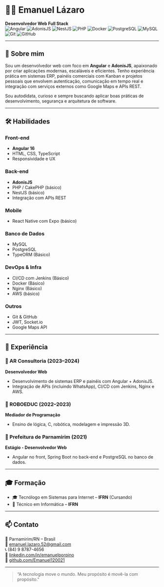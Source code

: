 # 👨‍💻 Emanuel Lázaro

**Desenvolvedor Web Full Stack**  
![Angular](https://img.shields.io/badge/Angular-DD0031?style=for-the-badge&logo=angular&logoColor=white)
![AdonisJS](https://img.shields.io/badge/AdonisJS-220052?style=for-the-badge&logo=adonisjs&logoColor=white)
![NestJS](https://img.shields.io/badge/NestJS-E0234E?style=for-the-badge&logo=nestjs&logoColor=white)
![PHP](https://img.shields.io/badge/PHP-777BB4?style=for-the-badge&logo=php&logoColor=white)
![Docker](https://img.shields.io/badge/Docker-2496ED?style=for-the-badge&logo=docker&logoColor=white)
![PostgreSQL](https://img.shields.io/badge/PostgreSQL-4169E1?style=for-the-badge&logo=postgresql&logoColor=white)
![MySQL](https://img.shields.io/badge/MySQL-00758F?style=for-the-badge&logo=mysql&logoColor=white)
![Git](https://img.shields.io/badge/Git-F05032?style=for-the-badge&logo=git&logoColor=white)
![GitHub](https://img.shields.io/badge/GitHub-181717?style=for-the-badge&logo=github&logoColor=white)


---

## 🚀 Sobre mim

Sou um desenvolvedor web com foco em **Angular** e **AdonisJS**, apaixonado por criar aplicações modernas, escaláveis e eficientes. Tenho experiência prática em sistemas ERP, painéis comerciais com Kanban e projetos pessoais que envolvem autenticação, comunicação em tempo real e integração com serviços externos como Google Maps e APIs REST.

Sou autodidata, curioso e sempre buscando aplicar boas práticas de desenvolvimento, segurança e arquitetura de software.

---

## 🛠️ Habilidades

### Front-end
- **Angular 16**
- HTML, CSS, TypeScript
- Responsividade e UX

### Back-end
- **AdonisJS**
- PHP / CakePHP (básico)
- NestJS (básico)
- Integração com APIs REST

### Mobile
- React Native com Expo (básico)

### Banco de Dados
- MySQL
- PostgreSQL
- TypeORM (Básico)

### DevOps & Infra
- CI/CD com Jenkins (Básico)
- Docker (Básico)
- Nginx (Básico)
- AWS (básico)

### Outros
- Git & GitHub
- JWT, Socket.io
- Google Maps API

---

## 💼 Experiência

### 🔹 AR Consultoria (2023–2024)
**Desenvolvedor Web**  
- Desenvolvimento de sistemas ERP e painéis com Angular + AdonisJS.
- Integração de APIs (incluindo WhatsApp), CI/CD com Jenkins, Nginx e AWS.

### 🔹 ROBOEDUC (2022–2023)
**Mediador de Programação**  
- Ensino de lógica, C, robótica, modelagem e impressão 3D.

### 🔹 Prefeitura de Parnamirim (2021)
**Estágio - Desenvolvedor Web**  
- Angular no front, Spring Boot no back-end e PostgreSQL no banco de dados.

---

## 🎓 Formação

- 🎓 Tecnólogo em Sistemas para Internet – **IFRN** (Cursando)
- 🧠 Técnico em Informática – **IFRN**

---

## 📫 Contato

📍 Parnamirim/RN – Brasil  
📧 emanuel.lazaro.52@gmail.com  
📞 (84) 9 8787-4656  
🔗 [linkedin.com/in/emanuelporpino](https://linkedin.com/in/emanuelporpino)  
🔗 [github.com/Emanuel120021](https://github.com/Emanuel120021)

---

> “A tecnologia move o mundo. Meu propósito é movê-la com propósito.”

